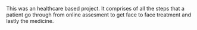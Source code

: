 This was an healthcare based project. It comprises of all the steps that a patient go through from online assesment to get face to face treatment and lastly the medicine.
